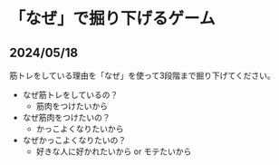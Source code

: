 # 「なぜ」で掘り下げるゲーム


## 2024/05/18
筋トレをしている理由を「なぜ」を使って3段階まで掘り下げてください。

* なぜ筋トレをしているの？
  * 筋肉をつけたいから
* なぜ筋肉をつけたいの？
  * かっこよくなりたいから
* なぜかっこよくなりたいの？
  * 好きな人に好かれたいから or モテたいから

